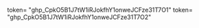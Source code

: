 token= "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"
token= "ghp_CpkO5B1J7tW1iRJokfhY1onweJCFze31T7O2"

